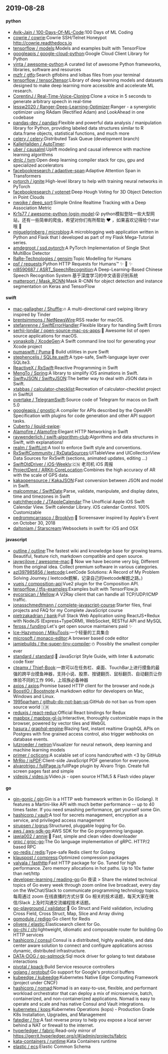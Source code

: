 ## 2019-08-28

#### python
* [Avik-Jain / 100-Days-Of-ML-Code](https://github.com/Avik-Jain/100-Days-Of-ML-Code):100 Days of ML Coding
* [cowrie / cowrie](https://github.com/cowrie/cowrie):Cowrie SSH/Telnet Honeypot http://cowrie.readthedocs.io
* [tensorflow / models](https://github.com/tensorflow/models):Models and examples built with TensorFlow
* [googleapis / google-cloud-python](https://github.com/googleapis/google-cloud-python):Google Cloud Client Library for Python
* [vinta / awesome-python](https://github.com/vinta/awesome-python):A curated list of awesome Python frameworks, libraries, software and resources
* [mzfr / gtfo](https://github.com/mzfr/gtfo):Search gtfobins and lolbas files from your terminal
* [tensorflow / tensor2tensor](https://github.com/tensorflow/tensor2tensor):Library of deep learning models and datasets designed to make deep learning more accessible and accelerate ML research.
* [CorentinJ / Real-Time-Voice-Cloning](https://github.com/CorentinJ/Real-Time-Voice-Cloning):Clone a voice in 5 seconds to generate arbitrary speech in real-time
* [lessw2020 / Ranger-Deep-Learning-Optimizer](https://github.com/lessw2020/Ranger-Deep-Learning-Optimizer):Ranger - a synergistic optimizer using RAdam (Rectified Adam) and LookAhead in one codebase
* [pandas-dev / pandas](https://github.com/pandas-dev/pandas):Flexible and powerful data analysis / manipulation library for Python, providing labeled data structures similar to R data.frame objects, statistical functions, and much more
* [celery / celery](https://github.com/celery/celery):Distributed Task Queue (development branch)
* [KalleHallden / AutoTimer](https://github.com/KalleHallden/AutoTimer):
* [uber / causalml](https://github.com/uber/causalml):Uplift modeling and causal inference with machine learning algorithms
* [dmlc / tvm](https://github.com/dmlc/tvm):Open deep learning compiler stack for cpu, gpu and specialized accelerators
* [facebookresearch / adaptive-span](https://github.com/facebookresearch/adaptive-span):Adaptive Attention Span in Transformers
* [pytorch / ignite](https://github.com/pytorch/ignite):High-level library to help with training neural networks in PyTorch
* [facebookresearch / votenet](https://github.com/facebookresearch/votenet):Deep Hough Voting for 3D Object Detection in Point Clouds
* [nwojke / deep_sort](https://github.com/nwojke/deep_sort):Simple Online Realtime Tracking with a Deep Association Metric
* [Kr1s77 / awesome-python-login-model](https://github.com/Kr1s77/awesome-python-login-model):😮
python模拟登陆一些大型网站，还有一些简单的爬虫，希望对你们有所帮助
❤️
，如果喜欢记得给个star哦
🌟
* [miguelgrinberg / microblog](https://github.com/miguelgrinberg/microblog):A microblogging web application written in Python and Flask that I developed as part of my Flask Mega-Tutorial series.
* [amdegroot / ssd.pytorch](https://github.com/amdegroot/ssd.pytorch):A PyTorch Implementation of Single Shot MultiBox Detector
* [RaRe-Technologies / gensim](https://github.com/RaRe-Technologies/gensim):Topic Modelling for Humans
* [psf / requests](https://github.com/psf/requests):Python HTTP Requests for Humans™
✨
🍰
✨
* [nl8590687 / ASRT_SpeechRecognition](https://github.com/nl8590687/ASRT_SpeechRecognition):A Deep-Learning-Based Chinese Speech Recognition System 基于深度学习的中文语音识别系统
* [matterport / Mask_RCNN](https://github.com/matterport/Mask_RCNN):Mask R-CNN for object detection and instance segmentation on Keras and TensorFlow

#### swift
* [mac-gallagher / Shuffle](https://github.com/mac-gallagher/Shuffle):🔥
A multi-directional card swiping library inspired by Tinder
* [brentsimmons / NetNewsWire](https://github.com/brentsimmons/NetNewsWire):RSS reader for macOS.
* [stefanrenne / SwiftErrorHandler](https://github.com/stefanrenne/SwiftErrorHandler):Flexible library for handling Swift Errors
* [serhii-londar / open-source-mac-os-apps](https://github.com/serhii-londar/open-source-mac-os-apps):🚀
Awesome list of open source applications for macOS.
* [yonaskolb / XcodeGen](https://github.com/yonaskolb/XcodeGen):A Swift command line tool for generating your Xcode project
* [pumaswift / Puma](https://github.com/pumaswift/Puma):🐯
Build utilities in pure Swift
* [stephencelis / SQLite.swift](https://github.com/stephencelis/SQLite.swift):A type-safe, Swift-language layer over SQLite3.
* [ReactiveX / RxSwift](https://github.com/ReactiveX/RxSwift):Reactive Programming in Swift
* [MengTo / Spring](https://github.com/MengTo/Spring):A library to simplify iOS animations in Swift.
* [SwiftyJSON / SwiftyJSON](https://github.com/SwiftyJSON/SwiftyJSON):The better way to deal with JSON data in Swift.
* [xtabbas / calculator-checklist](https://github.com/xtabbas/calculator-checklist):Recreation of calculator-checklist project in SwiftUI
* [overtake / TelegramSwift](https://github.com/overtake/TelegramSwift):Source code of Telegram for macos on Swift 5.0
* [googleapis / gnostic](https://github.com/googleapis/gnostic):A compiler for APIs described by the OpenAPI Specification with plugins for code generation and other API support tasks.
* [Cuberto / liquid-swipe](https://github.com/Cuberto/liquid-swipe):
* [Alamofire / Alamofire](https://github.com/Alamofire/Alamofire):Elegant HTTP Networking in Swift
* [raywenderlich / swift-algorithm-club](https://github.com/raywenderlich/swift-algorithm-club):Algorithms and data structures in Swift, with explanations!
* [realm / SwiftLint](https://github.com/realm/SwiftLint):A tool to enforce Swift style and conventions.
* [RxSwiftCommunity / RxDataSources](https://github.com/RxSwiftCommunity/RxDataSources):UITableView and UICollectionView Data Sources for RxSwift (sections, animated updates, editing ...)
* [SwiftOldDriver / iOS-Weekly](https://github.com/SwiftOldDriver/iOS-Weekly):🇨🇳
老司机 iOS 周报
* [ProjectDent / ARKit-CoreLocation](https://github.com/ProjectDent/ARKit-CoreLocation):Combines the high accuracy of AR with the scale of GPS data.
* [kakaopensource / KakaJSON](https://github.com/kakaopensource/KakaJSON):Fast conversion between JSON and model in Swift.
* [malcommac / SwiftDate](https://github.com/malcommac/SwiftDate):Parse, validate, manipulate, and display dates, time and timezones in Swift
* [patchthecode / JTAppleCalendar](https://github.com/patchthecode/JTAppleCalendar):The Unofficial Apple iOS Swift Calendar View. Swift calendar Library. iOS calendar Control. 100% Customizable
* [pedrommcarrasco / Brooklyn](https://github.com/pedrommcarrasco/Brooklyn):🍎
Screensaver inspired by Apple's Event on October 30, 2018
* [daltoniam / Starscream](https://github.com/daltoniam/Starscream):Websockets in swift for iOS and OSX

#### javascript
* [outline / outline](https://github.com/outline/outline):The fastest wiki and knowledge base for growing teams. Beautiful, feature rich, markdown compatible and open source.
* [jaywcjlove / awesome-mac](https://github.com/jaywcjlove/awesome-mac): Now we have become very big, Different from the original idea. Collect premium software in various categories.
* [azl397985856 / leetcode](https://github.com/azl397985856/leetcode):LeetCode Solutions: A Record of My Problem Solving Journey.( leetcode题解，记录自己的leetcode解题之路。)
* [vuejs / composition-api](https://github.com/vuejs/composition-api):Vue2 plugin for the Composition API.
* [tensorflow / tfjs-examples](https://github.com/tensorflow/tfjs-examples):Examples built with TensorFlow.js
* [eycorsican / Mellow](https://github.com/eycorsican/Mellow):A V2Ray client that can handle all TCP/UDP/ICMP traffic.
* [jonasschmedtmann / complete-javascript-course](https://github.com/jonasschmedtmann/complete-javascript-course):Starter files, final projects and FAQ for my Complete JavaScript course
* [pietrzakadrian / bank](https://github.com/pietrzakadrian/bank):Full Stack Web Application using ReactJS+Redux with NodeJS (Express+TypeORM), WebSocket, RESTful API and MySQL
* [feross / funding](https://github.com/feross/funding):Let's get open source maintainers paid
✨
* [Ice-Hazymoon / MikuTools](https://github.com/Ice-Hazymoon/MikuTools):一个轻量的工具集合
* [microsoft / monaco-editor](https://github.com/microsoft/monaco-editor):A browser based code editor
* [jamiebuilds / the-super-tiny-compiler](https://github.com/jamiebuilds/the-super-tiny-compiler):⛄️
Possibly the smallest compiler ever
* [standard / standard](https://github.com/standard/standard):🌟
JavaScript Style Guide, with linter & automatic code fixer
* [cteamx / Thief-Book](https://github.com/cteamx/Thief-Book):一款可以在任务栏、桌面、TouchBar上进行摸鱼的最强的跨平台摸鱼神器，支持小说、股票、按键翻页、鼠标翻页、自动翻页让你体验不同的工作 996，上班族必备神器
* [axios / axios](https://github.com/axios/axios):Promise based HTTP client for the browser and node.js
* [BoostIO / Boostnote](https://github.com/BoostIO/Boostnote):A markdown editor for developers on Mac, Windows and Linux.
* [1995parham / github-do-not-ban-us](https://github.com/1995parham/github-do-not-ban-us):GitHub do not ban us from open source world
🇮🇷
* [reduxjs / react-redux](https://github.com/reduxjs/react-redux):Official React bindings for Redux
* [mapbox / mapbox-gl-js](https://github.com/mapbox/mapbox-gl-js):Interactive, thoroughly customizable maps in the browser, powered by vector tiles and WebGL
* [hasura / graphql-engine](https://github.com/hasura/graphql-engine):Blazing fast, instant realtime GraphQL APIs on Postgres with fine grained access control, also trigger webhooks on database events.
* [lutzroeder / netron](https://github.com/lutzroeder/netron):Visualizer for neural network, deep learning and machine learning models
* [primer / octicons](https://github.com/primer/octicons):A scalable set of icons handcrafted with <3 by GitHub
* [MrRio / jsPDF](https://github.com/MrRio/jsPDF):Client-side JavaScript PDF generation for everyone.
* [alvarotrigo / fullPage.js](https://github.com/alvarotrigo/fullPage.js):fullPage plugin by Alvaro Trigo. Create full screen pages fast and simple
* [videojs / video.js](https://github.com/videojs/video.js):Video.js - open source HTML5 & Flash video player

#### go
* [gin-gonic / gin](https://github.com/gin-gonic/gin):Gin is a HTTP web framework written in Go (Golang). It features a Martini-like API with much better performance -- up to 40 times faster. If you need smashing performance, get yourself some Gin.
* [hashicorp / vault](https://github.com/hashicorp/vault):A tool for secrets management, encryption as a service, and privileged access management
* [sirupsen / logrus](https://github.com/sirupsen/logrus):Structured, pluggable logging for Go.
* [aws / aws-sdk-go](https://github.com/aws/aws-sdk-go):AWS SDK for the Go programming language.
* [iawia002 / annie](https://github.com/iawia002/annie):👾
Fast, simple and clean video downloader
* [grpc / grpc-go](https://github.com/grpc/grpc-go):The Go language implementation of gRPC. HTTP/2 based RPC
* [go-redis / redis](https://github.com/go-redis/redis):Type-safe Redis client for Golang
* [klauspost / compress](https://github.com/klauspost/compress):Optimized compression packages
* [valyala / fasthttp](https://github.com/valyala/fasthttp):Fast HTTP package for Go. Tuned for high performance. Zero memory allocations in hot paths. Up to 10x faster than net/http
* [developer-learning / reading-go](https://github.com/developer-learning/reading-go):Go 夜读 > Share the related technical topics of Go every week through zoom online live broadcast, every day on the WeChat/Slack to communicate programming technology topics. 每周通过 zoom 在线直播的方式分享 Go 相关的技术话题，每天大家在微信/Slack 上及时沟通交流编程技术话题。
* [go-playground / validator](https://github.com/go-playground/validator):💯
Go Struct and Field validation, including Cross Field, Cross Struct, Map, Slice and Array diving
* [gomodule / redigo](https://github.com/gomodule/redigo):Go client for Redis
* [olivere / elastic](https://github.com/olivere/elastic):Elasticsearch client for Go.
* [go-chi / chi](https://github.com/go-chi/chi):lightweight, idiomatic and composable router for building Go HTTP services
* [hashicorp / consul](https://github.com/hashicorp/consul):Consul is a distributed, highly available, and data center aware solution to connect and configure applications across dynamic, distributed infrastructure.
* [DATA-DOG / go-sqlmock](https://github.com/DATA-DOG/go-sqlmock):Sql mock driver for golang to test database interactions
* [pivotal / kpack](https://github.com/pivotal/kpack):Build Service resource controllers
* [golang / protobuf](https://github.com/golang/protobuf):Go support for Google's protocol buffers
* [kubeedge / kubeedge](https://github.com/kubeedge/kubeedge):Kubernetes Native Edge Computing Framework (project under CNCF)
* [hashicorp / nomad](https://github.com/hashicorp/nomad):Nomad is an easy-to-use, flexible, and performant workload orchestrator that can deploy a mix of microservice, batch, containerized, and non-containerized applications. Nomad is easy to operate and scale and has native Consul and Vault integrations.
* [kubernetes / kops](https://github.com/kubernetes/kops):Kubernetes Operations (kops) - Production Grade K8s Installation, Upgrades, and Management
* [fatedier / frp](https://github.com/fatedier/frp):A fast reverse proxy to help you expose a local server behind a NAT or firewall to the internet.
* [hyperledger / fabric](https://github.com/hyperledger/fabric):Read-only mirror of https://gerrit.hyperledger.org/r/#/admin/projects/fabric
* [kata-containers / runtime](https://github.com/kata-containers/runtime):Kata Containers runtime
* [elastic / ecs](https://github.com/elastic/ecs):Elastic Common Schema
